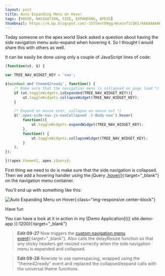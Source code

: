 ```yaml
---
layout: post
title: Auto Expanding Menu on Hover
tags: [HOVER, NAVIGATION, SIDE, EXPANDING, APEX5]
thumbnail: https://4.bp.blogspot.com/-157Sknt89gg/Wcmzxf1CQ6I/AAAAAAAABdQ/Cb2CyjIR_q85h_ISgJ1ZJIAsfx7FJcsagCLcBGAs/s72-c/Auto-Expanding-Menu-Hover.gif
---
```


Today someone on the apex.world Slack asked a question about having the side navigation menu auto-expand when hovering it. So I thought I would share this with others as well.

It can be easily be done using only a couple of JavaScript lines of code:
```javascript
(function(ut, $) {

var TREE_NAV_WIDGET_KEY = 'nav';

$(window).on('theme42ready', function() {
    /* Make sure that the navigation menu is collapsed on page load */
    if (ut.toggleWidgets.isExpanded(TREE_NAV_WIDGET_KEY)){
        ut.toggleWidgets.collapseWidget(TREE_NAV_WIDGET_KEY);
    }

    /* Expand on mouse over, collapse on mouse out */
    $('.apex-side-nav.js-navCollapsed .t-Body-nav').hover(
        function(){
            ut.toggleWidgets.expandWidget(TREE_NAV_WIDGET_KEY);
        },
        function() {
            ut.toggleWidgets.collapseWidget(TREE_NAV_WIDGET_KEY);
        }
    );
});

})(apex.theme42, apex.jQuery);
```

First thing we need to do is make sure that the side navigation is collapsed.
Then we add a hovering handler using the jQuery [.hover()](https://api.jquery.com/hover/){:target="_blank"} on the navigation menu container.

You'll end up with something like this:

![Auto Expanding Menu on Hover](https://4.bp.blogspot.com/-157Sknt89gg/Wcmzxf1CQ6I/AAAAAAAABdQ/Cb2CyjIR_q85h_ISgJ1ZJIAsfx7FJcsagCLcBGAs/s1600/Auto-Expanding-Menu-Hover.gif "Auto Expanding Menu on Hover"){:class="img-responsive center-block"}

Have fun

You can have a look at it in action in my [Demo Application]({{ site.demo-app }}:1200){:target="_blank"}

> **Edit 09-27**
> Now triggers the [custom navigation menu event](https://apex.oracle.com/pls/apex/f?p=42:6200){:target="_blank"}.
> Also calls the delayResize function so that any sticky headers get resized correctly when the side navigation menu is expanded and collapsed.

> **Edit 09-28**
> Rewrote to use namespacing, wrapped using the "theme42ready" event and replaced the collapsed/expand calls with the universal theme functions.